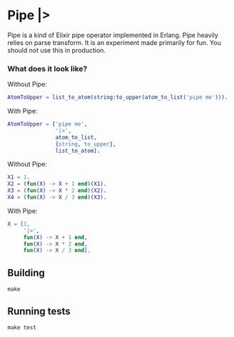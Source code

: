 # Pipe |>

Pipe is a kind of Elixir pipe operator implemented in Erlang. Pipe heavily relies on parse transform. It is an experiment made primarily for fun. You should not use this in production.

### What does it look like?

Without Pipe:
```erlang
AtomToUpper = list_to_atom(string:to_upper(atom_to_list('pipe me'))).
```

With Pipe:
```erlang
AtomToUpper = ['pipe me',
               '|>',
               atom_to_list,
               {string, to_upper},
               list_to_atom].
```

Without Pipe:
```erlang
X1 = 1.
X2 = (fun(X) -> X + 1 end)(X1).
X3 = (fun(X) -> X * 2 end)(X2).
X4 = (fun(X) -> X / 3 end)(X3).
```

With Pipe:
```erlang
X = [1,
     '|>',
     fun(X) -> X + 1 end,
     fun(X) -> X * 2 end,
     fun(X) -> X / 3 end].
```

## Building
```
make
```

## Running tests
```
make test
```

